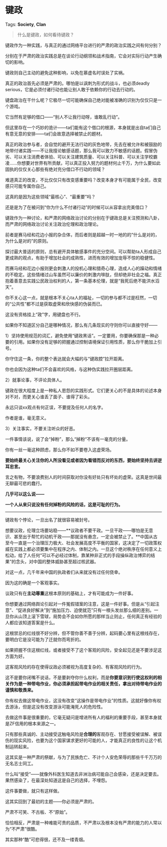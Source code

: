 # 键政

Tags: **Society**, **Clan**

> 什么是键政，如何看待键政？



键政作为一种实践，与真正的通过网络平台进行的严肃的政治实践之间有何分别？

分别在于严肃的政治实践总是在谈论行动纲领和战术指南，它会对实际行动产生确切的影响。

键政则自己主动的避免这种影响，以免在慕虚名时误处了实祸。

真正的政治首先必须是严肃的。哪怕是以讽刺为形式的战斗，也必须deadly serious，它是必须付诸行动也能让别人敢于依赖你的行动去行动的。

键盘政治在干什么呢？它极尽一切可能确保自己绝对能被准确的识别为仅仅只是一个游戏。

它当然有足够的借口——“别人不让我行动呀，谁敢乱行动”。

但这里存在一个巧妙的诡计——ta们能有这个借口的根源，本身就是出自ta们自己有意无意的安排——ta们会故意选择被禁止的题材。

真正的政治参与者，会自觉的避开无法行动的灰色地带，先去在被允许和被鼓励的地带付诸实践——不让我擅论敏感话题，那么我可以致力不敏感的话题。假冒伪劣、可以关注消费者体验、可以关注建筑质量、可以关注科普、可以关注学校霸凌……你想要对世界有所贡献，可以真正投入努力的题材何止千万，为什么要如此固执的仅仅关心那些有绝对充分借口不行动的领域？

难道真正的改变，不比仅仅只有改变感重要吗？改变本身才有可能属于全民，改变感只可能专属你自己。

这真的是因为这些领域“最核心”、“最重要”吗？

还是是为了在被问到“你为什么不付诸行动”的时候可以从容拿出完美借口？

键政作为一种讨论，和严肃的网络政治讨论的分别在于键政总是关注预测和八卦，而严肃的网络政治讨论关注政治伦理和政治理论。

前者是赛马经和花边小报的杂合体，而后者则是超越一时一地的的“什么是对的，为什么是对的”的原则。

探讨最大普适的原则，总有避开具体敏感事件的充分空间。可以帮助ta人形成自己更成熟的观点，有助于增加社会的成熟性，进而有效的增加宠辱不惊的稳健性。

而赛马经和花边小报则更会刺激人的投机心理和猎奇心理，造成人心的躁动和情绪的不稳定。这些情绪过山车虽然可以廉价的刺激内啡肽，但却绝非社会之福。真正抱着善意去实践公民政治权利的人，第一条基本伦理，就是“我死后绝不能洪水滔天”。

你不关心这一点，就是根本不关心ta人的福祉，一切的参与都不过是枉然，一切的“公共性”都不过是获取虚荣和欣快感的伪装而已。

这没有资格挂上“政”字，用键盘也不行。

如果你不知道区分自己是哪种情况，那么有几条现实的守则你可以直接守好——

1）坚持使用规范的词汇，避免使用“键政黑话”。一定要用，你要确保那是一种必要的引用。如果你没有足够的把握通过控制语境保证引用性质，那么你干脆加上引号。

你守住这一条，你的整个表达就会大幅的与“键政腔”拉开距离。

你也会因为这种ta们不会喜欢的风格，与这种伪实践拉开圈层距离。

2）就事论事，不评论具体人。

键政在很大程度上是一种私人恩怨的实践形式。它们更关心的不是具体的论述本身对不对，而更关心谁丢了面子、谁得了彩头。

永远只谈xx观点有何正误，不要提及任何人的名字。

作者是谁，毫无意义。

3）关注事实，不要关注听众的好恶。

一件事情该说，说了会“掉粉”，那么“掉粉“不该有一毫克的分量。

你有一丝一毫这种顾虑，那么你不如不要卷入这虚荣场。

**要始终最关心关注你的人所没看见或者因为看错而反对的东西，要始终坚持去讲逆耳忠言。**

言之有物，不要浪费别人的时间获取对你没有好处只有坏处的虚荣。这真是世间最无聊最可悲的蠢行。

**几乎可以这么说——**

**一个人从来只说没有任何掉粉的风险的话，这是可耻的行为。**



---

键政有个悖论，一旦出名了就很容易被封号。

想要议政，伦理立场要站稳——**议政者不要干政。一旦干政——哪怕是无意识、甚至出于帮忙的动机干政——那就没有悬念，一定会被禁止了。**中国从古至今一直是一个治理压力极大、社会发展高度不平衡的国家，这决定了一切政策权威在实践上都必须要集中在程序之内、体制之内。一旦这个绝对秩序在任何意义上松动，给了人任何“可以不必经过体制，靠某种非正式的手段操纵政治博弈的结果”的念头，对中国的整体威胁甚至超过核武器。

对这一点，几千年来中国的执政者们从来就没有过任何侥幸。

因为这的确是一个客观事实。

议政只有在**主动尊重**这根本原则的基础上，才有可能成为一件好事。

你想要通过网络舆论引起对一件冤假错案的注意，这是一件好事。但是从“引起注意”、“促进良好解决”到“施加压力、迫使就范”只有一根头发丝那么细的差别。一旦你从山顶上滚下雪球，局势会不会如你所愿的那样当止则止，任何真正有经验的人都应该知道答案是什么。

这根禁忌的红线很不好分辨，但不管你善不善于分辨，起码要心里有这根线存在，要明白它是没可能为了迁就你而弯折的。

如果把握不住这根红线，或者接受不了这个客观的风险，安全起见还是不要涉足这方面为好。

  


这客观风险的存在使得议政必须被视为高度复杂的、有客观风险的行为。

这不是要你闭嘴不说话，不是要剥夺你什么权利，而是**你要意识到行使这权利的相关作为是一种带电作业，你必须承担起带电作业的相关责任，拿出对待带电作业的谨慎和敬畏来。**

你有权去做这带电作业，这没有改变“这操作是带电作业”的性质。这就好像你有权去游泳，但是这没有改变游泳可能淹死人的危险性。

去做这件事是很重要的，它毫无疑问是增进所有人的福利的重要手段，甚至本身就是ZF信用的根本来源之一。

只有那些真诚的、主动接受这触电风险是**合理的**客观存在、甘愿接受被误解、被误伤的现实风险，也要为这个国家谋求更好的可能的人，才能真正的良性的让这个机制运转起来。

这其实是一种严肃的祭献，与为了民族危亡、不计个人安危荣辱的那些千千万万的无名志士同工。

什么叫“接受”——就像外科医生知道去非洲治病可能自己会感染，还是决定要去。果然感染了，在最深处知道这是自己的选择，不埋怨。

这件事要做，就只有这样做。

这其实回到了最初的主题——你必须是严肃的。

严肃不可笑、不古板、不“原始”。

恰恰相反，严肃是一种难能可贵的品质，不严肃以及根本没有严肃的能力的人常以为“不严肃”很酷。

其实那种“酷”可悲得很，还不及一缕青烟。



